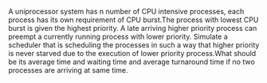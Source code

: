  A uniprocessor system has n number of CPU intensive processes, each process has its own requirement of CPU burst.The process with lowest CPU burst is given the highest priority. A late arriving higher priority process can preempt a currently running process with lower priority. Simulate a scheduler that is scheduling the processes in such a way that higher priority is never starved due to the execution of lower priority process.What should be its average time and waiting time and average turnaround time if no two processes are arriving at same time.
